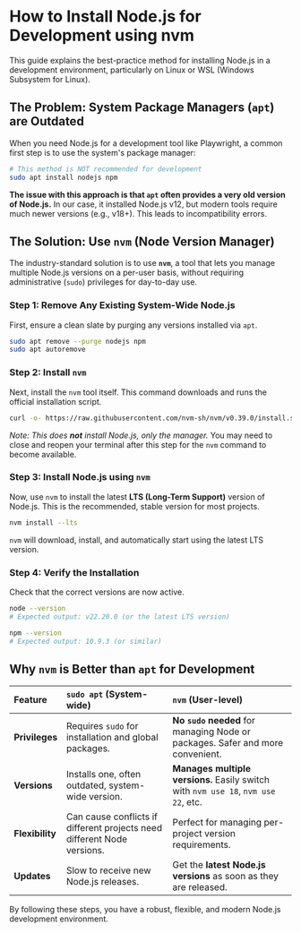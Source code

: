 # How to Install Node.js for Development using nvm

This guide explains the best-practice method for installing Node.js in a development environment, particularly on Linux or WSL (Windows Subsystem for Linux).

## The Problem: System Package Managers (`apt`) are Outdated

When you need Node.js for a development tool like Playwright, a common first step is to use the system's package manager:

```bash
# This method is NOT recommended for development
sudo apt install nodejs npm
```

**The issue with this approach is that `apt` often provides a very old version of Node.js.** In our case, it installed Node.js v12, but modern tools require much newer versions (e.g., v18+). This leads to incompatibility errors.

## The Solution: Use `nvm` (Node Version Manager)

The industry-standard solution is to use **`nvm`**, a tool that lets you manage multiple Node.js versions on a per-user basis, without requiring administrative (`sudo`) privileges for day-to-day use.

### Step 1: Remove Any Existing System-Wide Node.js

First, ensure a clean slate by purging any versions installed via `apt`.

```bash
sudo apt remove --purge nodejs npm
sudo apt autoremove
```

### Step 2: Install `nvm`

Next, install the `nvm` tool itself. This command downloads and runs the official installation script.

```bash
curl -o- https://raw.githubusercontent.com/nvm-sh/nvm/v0.39.0/install.sh | bash
```
*Note: This does **not** install Node.js, only the manager.* You may need to close and reopen your terminal after this step for the `nvm` command to become available.

### Step 3: Install Node.js using `nvm`

Now, use `nvm` to install the latest **LTS (Long-Term Support)** version of Node.js. This is the recommended, stable version for most projects.

```bash
nvm install --lts
```

`nvm` will download, install, and automatically start using the latest LTS version.

### Step 4: Verify the Installation

Check that the correct versions are now active.

```bash
node --version
# Expected output: v22.20.0 (or the latest LTS version)

npm --version
# Expected output: 10.9.3 (or similar)
```

## Why `nvm` is Better than `apt` for Development

| Feature | `sudo apt` (System-wide) | `nvm` (User-level) |
| :--- | :--- | :--- |
| **Privileges** | Requires `sudo` for installation and global packages. | **No `sudo` needed** for managing Node or packages. Safer and more convenient. |
| **Versions** | Installs one, often outdated, system-wide version. | **Manages multiple versions.** Easily switch with `nvm use 18`, `nvm use 22`, etc. |
| **Flexibility**| Can cause conflicts if different projects need different Node versions. | Perfect for managing per-project version requirements. |
| **Updates** | Slow to receive new Node.js releases. | Get the **latest Node.js versions** as soon as they are released. |

By following these steps, you have a robust, flexible, and modern Node.js development environment.

